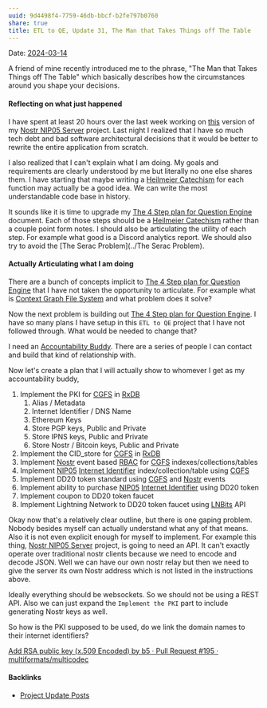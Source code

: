 ```yaml
---
uuid: 9d4498f4-7759-46db-bbcf-b2fe797b0760
share: true
title: ETL to QE, Update 31, The Man that Takes Things off The Table
---
```

Date: [2024-03-14](../2024-03-14)

A friend of mine recently introduced me to the phrase, "The Man that Takes Things off The Table" which basically describes how the circumstances around you shape your decisions.

#### Reflecting on what just happened

I have spent at least 20 hours over the last week working on [this](https://github.com/dentropy/nostr-nip05-server) version of my [Nostr NIP05 Server](../d47fb94f-9b4b-4e93-abf1-7d4647bfd0c2) project. Last night I realized that I have so much tech debt and bad software architectural decisions that it would be better to rewrite the entire application from scratch.

I also realized that I can't explain what I am doing. My goals and requirements are clearly understood by me but literally no one else shares them. I have starting that maybe writing a [Heilmeier Catechism](../edc84150-2be7-4533-8a4b-768eeff624af) for each function may actually be a good idea. We can write the most understandable code base in history.

It sounds like it is time to upgrade my [The 4 Step plan for Question Engine](../9dfba51c-8092-411d-859b-9acf356ec385) document. Each of those steps should be a [Heilmeier Catechism](../edc84150-2be7-4533-8a4b-768eeff624af) rather than a couple point form notes. I should also be articulating the utility of each step. For example what good is a Discord analytics report. We should also try to avoid the [The Serac Problem](../The Serac Problem).

#### Actually Articulating what I am doing

There are a bunch of concepts implicit to [The 4 Step plan for Question Engine](../9dfba51c-8092-411d-859b-9acf356ec385) that I have not taken the opportunity to articulate. For example what is [Context Graph File System](../54d596b2-12c5-485f-a2c9-e816e112e349) and what problem does it solve?

Now the next problem is building out [The 4 Step plan for Question Engine](../9dfba51c-8092-411d-859b-9acf356ec385). I have so many plans I have setup in this `ETL to QE` project that I have not followed through. What would be needed to change that?

I need an [Accountability Buddy](../bad2a6b8-9fef-4ee6-9bc2-0ebf2f95f935). There are a series of people I can contact and build that kind of relationship with.

Now let's create a plan that I will actually show to whomever I get as my accountability buddy,

1. Implement the PKI for [CGFS](../6ca740f7-9928-4997-9cc1-2cc6db297117) in [RxDB](../527176c4-7981-4297-a62d-fedf04bf9460)
	1. Alias / Metadata
	2. Internet Identifier / DNS Name
	3. Ethereum Keys
	4. Store PGP keys, Public and Private
	5. Store IPNS keys, Public and Private
	6. Store Nostr / Bitcoin keys, Public and Private
2. Implement the CID_store for [CGFS](../6ca740f7-9928-4997-9cc1-2cc6db297117) in [RxDB](../527176c4-7981-4297-a62d-fedf04bf9460)
3. Implement [Nostr](../78abfe73-37cb-4f3b-9e08-faad85669fb7) event based [RBAC](../c2a97a91-e9a0-4b83-9b91-acae4ec52e73) for [CGFS](../6ca740f7-9928-4997-9cc1-2cc6db297117) indexes/collections/tables
4. Implement [NIP05](../806e41b6-fcfc-4d00-94e9-0d10266c3591) [Internet Identifier](../5f690a99-eb59-4a02-9025-d98a41023cd0) index/collection/table using [CGFS](../6ca740f7-9928-4997-9cc1-2cc6db297117)
5. Implement DD20 token standard using [CGFS](../6ca740f7-9928-4997-9cc1-2cc6db297117) and [Nostr](../78abfe73-37cb-4f3b-9e08-faad85669fb7) events
6. Implement ability to purchase [NIP05](../806e41b6-fcfc-4d00-94e9-0d10266c3591) [Internet Identifier](../5f690a99-eb59-4a02-9025-d98a41023cd0) using DD20 token
7. Implement coupon to DD20 token faucet
8. Implement Lightning Network to DD20 token faucet using [LNBits](../a14fe5ac-c270-4495-bc13-b615fca6c865) API

Okay now that's a relatively clear outline, but there is one gaping problem. Nobody besides myself can actually understand what any of that means. Also it is not even explicit enough for myself to implement. For example this thing, [Nostr NIP05 Server](../d47fb94f-9b4b-4e93-abf1-7d4647bfd0c2) project, is going to need an API. It can't exactly operate over traditional nostr clients because we need to encode and decode JSON. Well we can have our own nostr relay but then we need to give the server its own Nostr address which is not listed in the instructions above.

Ideally everything should be websockets. So we should not be using a REST API. Also we can just expand the `Implement the PKI` part to include generating Nostr keys as well.

So how is the PKI supposed to be used, do we link the domain names to their internet identifiers? 

[Add RSA public key (x.509 Encoded) by b5 · Pull Request #195 · multiformats/multicodec](https://github.com/multiformats/multicodec/pull/195)

#### Backlinks

* [Project Update Posts](/4c45797f-8d43-4277-a5c1-de8df9aa7876)